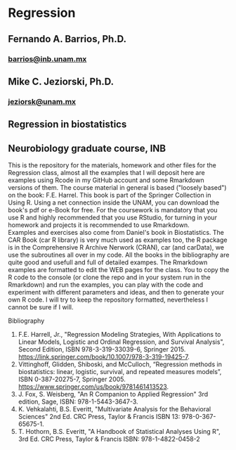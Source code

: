 # Regression  
## Fernando A. Barrios, Ph.D.  
### barrios@inb.unam.mx  
## Mike C. Jeziorski, Ph.D.  
### jeziorsk@unam.mx  
## Regression in biostatistics  
## Neurobiology graduate course, INB  

This is the repository for the materials, homework and other files for the Regression class, almost all the examples that I will deposit here are examples using Rcode in my GitHub account and some Rmarkdown versions of them. The course material in general is based ("loosely based") on the book: F.E. Harrel. This book is part of the Springer Collection in Using R. Using a net connection inside the UNAM, you can download the book's pdf or e-Book for free. For the coursework is mandatory that you use R and highly recommended that you use RStudio, for turning in your homework and projects it is recommended to use Rmarkdown.  
Examples and exercises also come from Daniel's book in Biostatistics.  The CAR Book (car R library) is very much used as examples too, the R package is in the Comprehensive R Archive Nerwork (CRAN), car (and carData), we use the subroutines all over in my code.  All the books in the bibliography are quite good and usefull and full of detailed exampes. 
The Rmarkdown examples are formatted to edit the WEB pages for the class. You to copy the R code to the console (or clone the repo and in your system run in the Rmarkdown) and run the examples, you can play with the code and experiment with different parameters and ideas, and then to generate your own R code. I will try to keep the repository formatted, nevertheless I cannot be sure if I will.  

Bibliography  
1. F.E. Harrell, Jr., "Regression Modeling Strategies, With Applications to Linear Models, Logistic and Ordinal Regression, and Survival Analysis", Second Edition, ISBN 978-3-319-33039-6, Springer 2015. https://link.springer.com/book/10.1007/978-3-319-19425-7.  
2. Vittinghoff, Glidden, Shiboski, and McCulloch, “Regression methods in biostatistics: linear, logistic, survival, and repeated measures models”, ISBN 0-387-20275-7, Springer 2005. https://www.springer.com/us/book/9781461413523.  
3. J. Fox, S. Weisberg, "An R Companion to Applied Regression" 3rd edition, Sage, ISBN: 978-1-5443-3647-3.  
4. K. Vehkalahti, B.S. Everitt, "Multivariate Analysis for the Behavioral Sciences" 2nd Ed. CRC Press, Taylor & Francis ISBN 13: 978-0-367-65675-1.  
5. T. Hothorn, B.S. Everitt, "A Handbook of Statistical Analyses Using R", 3rd Ed. CRC Press, Taylor & Francis ISBN: 978-1-4822-0458-2
